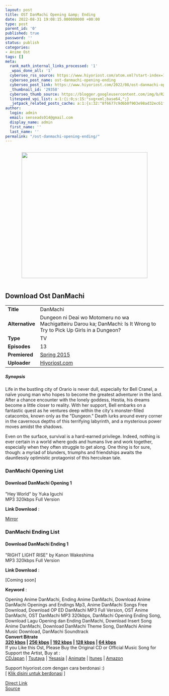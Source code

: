 ```yaml
---
layout: post
title: OST DanMachi Opening &amp; Ending
date: 2022-08-31 19:08:15.000000000 +00:00
type: post
parent_id: '0'
published: true
password: ''
status: publish
categories:
- Anime Ost
tags: []
meta:
  rank_math_internal_links_processed: '1'
  _wpas_done_all: '1'
  cyberseo_rss_source: https://www.hiyoriost.com/atom.xml?start-index=1
  cyberseo_post_name: ost-danmachi-opening-ending
  cyberseo_post_link: https://www.hiyoriost.com/2022/08/ost-danmachi-opening-ending.html
  _thumbnail_id: '29358'
  cyberseo_thumb_source: https://blogger.googleusercontent.com/img/b/R29vZ2xl/AVvXsEg1FyQfy-csBYnG2P7ky0X0vtm_7McfFZFeDXwUzDszVkqxk9wGzlt3whJzBmpoiaNKaXZ5zAPWsTMiQEyWO4oiP4m6tmuGhn_Ajk-xmA8ZCdvP0z9_LCULNaUTD1ZrWtqfMUzwiXrEg3aKgPLM4o42jdKksTNYlQ_7OwxJ7Gc9XM-O5zXpCrRhjlXB/s400/bx20920-3x2KtyeYQmaR.jpg
  litespeed_vpi_list: a:1:{i:0;s:15:"svg+xml;base64,";}
  _jetpack_related_posts_cache: a:1:{s:32:"8f6677c9d6b0f903e98ad32ec61f8deb";a:2:{s:7:"expires";i:1663439751;s:7:"payload";a:3:{i:0;a:1:{s:2:"id";i:28832;}i:1;a:1:{s:2:"id";i:29298;}i:2;a:1:{s:2:"id";i:29205;}}}}
author:
  login: admin
  email: senseads014@gmail.com
  display_name: admin
  first_name: ''
  last_name: ''
permalink: "/ost-danmachi-opening-ending/"
---
```

<div class="separator" style="clear: both"><a href="https://blogger.googleusercontent.com/img/b/R29vZ2xl/AVvXsEg1FyQfy-csBYnG2P7ky0X0vtm_7McfFZFeDXwUzDszVkqxk9wGzlt3whJzBmpoiaNKaXZ5zAPWsTMiQEyWO4oiP4m6tmuGhn_Ajk-xmA8ZCdvP0z9_LCULNaUTD1ZrWtqfMUzwiXrEg3aKgPLM4o42jdKksTNYlQ_7OwxJ7Gc9XM-O5zXpCrRhjlXB/s656/bx20920-3x2KtyeYQmaR.jpg" style="display: block;padding: 1em 0;text-align: center"><img alt border="0" data-original-height="656" data-original-width="460" height="400" src="{{ site.baseurl }}/assets/2022/08/bx20920-3x2KtyeYQmaR.jpg" /></a></div>
<div class="judulanime">
<h2>Download Ost DanMachi</h2>
</div>
<div class="info2" id="Info">
<table>
<tbody>
<tr>
<td class="tablex"><b>Title </b></td>
<td>DanMachi</td>
</tr>
<tr>
<td class="tablex"><b>Alternative </b></td>
<td>Dungeon ni Deai wo Motomeru no wa Machigatteiru Darou ka; DanMachi: Is It Wrong to Try to Pick Up Girls in a Dungeon?</td>
</tr>
<tr>
<td class="tablex"><b>Type </b></td>
<td>TV</td>
</tr>
<tr>
<td class="tablex"><b>Episodes </b></td>
<td>13</td>
</tr>
<tr>
<td class="tablex"><b>Premiered </b></td>
<td><a href="https://www.hiyoriost.com/search/label/Spring 2015" target="_blank" rel="noopener">Spring 2015</a></td>
</tr>
<tr>
<td class="tablex"><b>Uploader </b></td>
<td><a href="https://www.hiyoriost.com/">Hiyoriost.com</a></td>
</tr>
</tbody>
</table>
</div>
<div class="sinopsis">
<h5>Synopsis</h5>
</div>
<div class="deskripsi">
<p>Life in the bustling city of Orario is never dull, especially for Bell Cranel, a naïve young man who hopes to become the greatest adventurer in the land. After a chance encounter with the lonely goddess, Hestia, his dreams become a little closer to reality. With her support, Bell embarks on a fantastic quest as he ventures deep within the city's monster-filled catacombs, known only as the "Dungeon." Death lurks around every corner in the cavernous depths of this terrifying labyrinth, and a mysterious power moves amidst the shadows.</p>
<p>Even on the surface, survival is a hard-earned privilege. Indeed, nothing is ever certain in a world where gods and humans live and work together, especially when they often struggle to get along. One thing is for sure, though: a myriad of blunders, triumphs and friendships awaits the dauntlessly optimistic protagonist of this herculean tale.</p>
</div>
<div class="listz">
<h3>DanMachi Opening List</h3>
</div>
<div class="listz3">
<div class="listz1">
<h4>Download DanMachi Opening 1</h4>
</div>
<div class="listz2">"Hey World" by Yuka Iguchi<br />MP3 320kbps Full Version
<p><b>Link Download</b> : </p>
<div class="dbox-list"><a href="https://teknosimple.com/gbK3" rel="nofollow noopener" target="_blank">Mirror</a></div>
</div>
</div>
<div class="listz">
<h3>DanMachi Ending List</h3>
</div>
<div class="listz3">
<div class="listz1">
<h4>Download DanMachi Ending 1</h4>
</div>
<div class="listz2">"RIGHT LIGHT RISE" by Kanon Wakeshima<br />MP3 320kbps Full Version
<p><b>Link Download</b> : </p>
<div class="dbox-list">[Coming soon]</div>
</div>
</div>
<p><b>Keyword</b> :
<div class="tagser">Opening Anime DanMachi, Ending Anime DanMachi, Download Anime DanMachi Openings and Endings Mp3, Anime DanMachi Songs Free Download, Download OP ED DanMachi MP3 Full Version, OST Anime DanMachi, OST DanMachi MP3 320kbps, DanMachi Opening Ending Song, Download Lagu Opening dan Ending DanMachi, Download Insert Song Anime DanMachi, Download DanMachi Theme Song, DanMachi Anime Music Download, DanMachi Soundtrack</div>
<div class="buycd"><b>Convert Bitrate<br /><a href="https://ponselharian.com/H24pIOShN" target="_blank" rel="noopener">320 kbps</a> | <a href="https://ponselharian.com/Eyuk" target="_blank" rel="noopener">256 kbps</a> | <a href="https://ponselharian.com/JByW8o" target="_blank" rel="noopener">192 kbps</a> | <a href="https://ponselharian.com/BKz7uRGGVc" target="_blank" rel="noopener">128 kbps</a> | <a href="https://ponselharian.com/8q6P1" target="_blank" rel="noopener">64 kbps</a></b></div>
<div class="buycd">If you Like this Ost, Please Buy the Original CD or Official Music Song for Support the Artist, Buy at : <br /><a href="https://www.cdjapan.co.jp/" target="_blank" rel="noopener">CDJapan</a> | <a href="https://shop.tsutaya.co.jp/" target="_blank" rel="noopener">Tsutaya</a> | <a href="https://www.yesasia.com/" target="_blank" rel="noopener">Yesasia</a> | <a href="https://www.animate-onlineshop.jp/" target="_blank" rel="noopener">Animate</a> | <a href="https://www.apple.com/jp/itunes" target="_blank" rel="noopener">Itunes</a> | <a href="https://amazon.co.jp/" target="_blank" rel="noopener">Amazon</a>
</div>
<p>Support hiyoriost.com dengan cara berdonasi :)<br />[ <a href="https://www.hiyoriost.com/p/donate.html" target="_blank" rel="noopener">Klik disini untuk berdonasi</a> ]
<div class="divbtn"> <a href="https://handymansurrender.com/fihup8buzv?key=94550f7ce39444073321dde3b8782f97" class="btn"><i class="fa fa-download"></i> Direct Link</a> <br /><a href="https://www.hiyoriost.com/2022/08/ost-danmachi-opening-ending.html">Source</a> </div>
